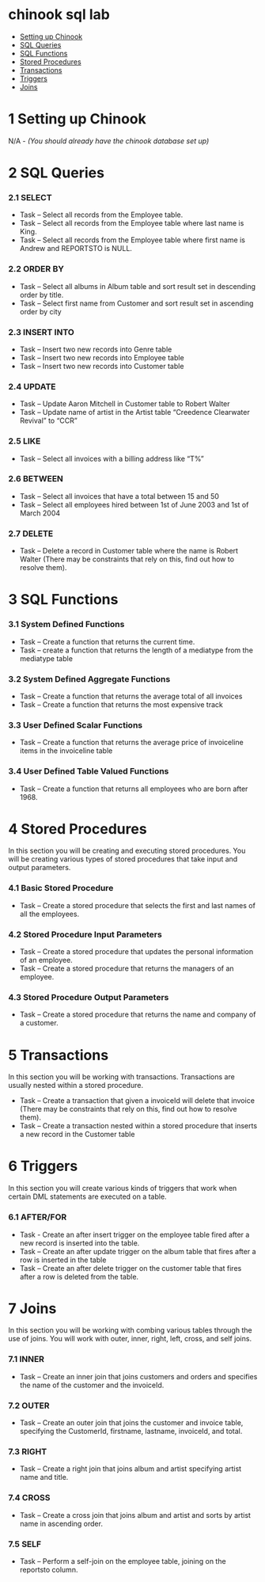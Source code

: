 # chinook sql lab
* [Setting up Chinook](#1-setting-up-chinook)
* [SQL Queries](#2-sql-queries)
* [SQL Functions](3-sql-functions)
* [Stored Procedures](4-stored-procedures)
* [Transactions](5-transactions)
* [Triggers](6-triggers)
* [Joins](7-triggers)

# 1 Setting up Chinook
N/A - *(You should already have the chinook database set up)*

# 2 SQL Queries

### 2.1 SELECT
* Task – Select all records from the Employee table.
* Task – Select all records from the Employee table where last name is King.
* Task – Select all records from the Employee table where first name is Andrew and REPORTSTO is NULL.

### 2.2 ORDER BY
* Task – Select all albums in Album table and sort result set in descending order by title.
* Task – Select first name from Customer and sort result set in ascending order by city

### 2.3 INSERT INTO
* Task – Insert two new records into Genre table
* Task – Insert two new records into Employee table
* Task – Insert two new records into Customer table

### 2.4 UPDATE
* Task – Update Aaron Mitchell in Customer table to Robert Walter
* Task – Update name of artist in the Artist table “Creedence Clearwater Revival” to “CCR”

### 2.5 LIKE
* Task – Select all invoices with a billing address like “T%”

### 2.6 BETWEEN
* Task – Select all invoices that have a total between 15 and 50
* Task – Select all employees hired between 1st of June 2003 and 1st of March 2004

### 2.7 DELETE
* Task – Delete a record in Customer table where the name is Robert Walter (There may be constraints that rely on this, find out how to resolve them).

# 3 SQL Functions

### 3.1 System Defined Functions
* Task – Create a function that returns the current time.
* Task – create a function that returns the length of a mediatype from the mediatype table

### 3.2 System Defined Aggregate Functions
* Task – Create a function that returns the average total of all invoices
* Task – Create a function that returns the most expensive track

### 3.3 User Defined Scalar Functions
* Task – Create a function that returns the average price of invoiceline items in the invoiceline table

### 3.4 User Defined Table Valued Functions
* Task – Create a function that returns all employees who are born after 1968.

# 4 Stored Procedures
 In this section you will be creating and executing stored procedures. You will be creating various types of stored procedures that take input and output parameters.

### 4.1 Basic Stored Procedure
* Task – Create a stored procedure that selects the first and last names of all the employees.

### 4.2 Stored Procedure Input Parameters
* Task – Create a stored procedure that updates the personal information of an employee.
* Task – Create a stored procedure that returns the managers of an employee.

### 4.3 Stored Procedure Output Parameters
* Task – Create a stored procedure that returns the name and company of a customer.

# 5 Transactions
In this section you will be working with transactions. Transactions are usually nested within a stored procedure.

* Task – Create a transaction that given a invoiceId will delete that invoice (There may be constraints that rely on this, find out how to resolve them).
* Task – Create a transaction nested within a stored procedure that inserts a new record in the Customer table

# 6 Triggers
In this section you will create various kinds of triggers that work when certain DML statements are executed on a table.

### 6.1 AFTER/FOR
* Task - Create an after insert trigger on the employee table fired after a new record is inserted into the table.
* Task – Create an after update trigger on the album table that fires after a row is inserted in the table
* Task – Create an after delete trigger on the customer table that fires after a row is deleted from the table.

# 7 Joins
In this section you will be working with combing various tables through the use of joins. You will work with outer, inner, right, left, cross, and self joins.

### 7.1 INNER
* Task – Create an inner join that joins customers and orders and specifies the name of the customer and the invoiceId.

### 7.2 OUTER
* Task – Create an outer join that joins the customer and invoice table, specifying the CustomerId, firstname, lastname, invoiceId, and total.

### 7.3 RIGHT
* Task – Create a right join that joins album and artist specifying artist name and title.

### 7.4 CROSS
* Task – Create a cross join that joins album and artist and sorts by artist name in ascending order.

### 7.5 SELF
* Task – Perform a self-join on the employee table, joining on the reportsto column.
